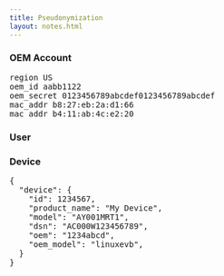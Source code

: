 ```yaml
---
title: Pseudonymization
layout: notes.html
---
```


### OEM Account

<pre class="">
region US
oem_id aabb1122
oem_secret 0123456789abcdef0123456789abcdef
mac_addr b8:27:eb:2a:d1:66
mac_addr b4:11:ab:4c:e2:20
</pre>

### User

### Device

<pre class="">
{
  "device": {
    "id": 1234567,
    "product_name": "My Device",
    "model": "AY001MRT1",
    "dsn": "AC000W123456789",
    "oem": "1234abcd",
    "oem_model": "linuxevb",
  }
}

</pre>